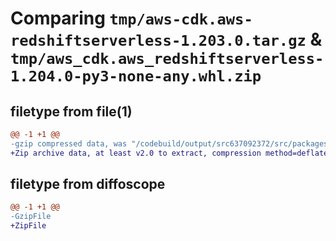# Comparing `tmp/aws-cdk.aws-redshiftserverless-1.203.0.tar.gz` & `tmp/aws_cdk.aws_redshiftserverless-1.204.0-py3-none-any.whl.zip`

## filetype from file(1)

```diff
@@ -1 +1 @@
-gzip compressed data, was "/codebuild/output/src637092372/src/packages/@aws-cdk/aws-redshiftserverless/dist/python/aws-cdk.aws-redshiftserverless-1.203.0.", last modified: Wed May 31 18:47:34 2023, max compression
+Zip archive data, at least v2.0 to extract, compression method=deflate
```

## filetype from diffoscope

```diff
@@ -1 +1 @@
-GzipFile
+ZipFile
```

